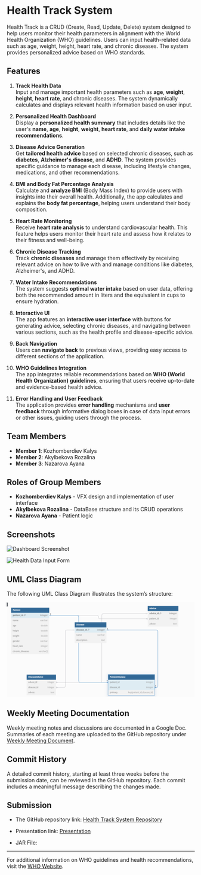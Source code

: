 # Health Track System

Health Track is a CRUD (Create, Read, Update, Delete) system designed to help users monitor their health parameters in alignment with the World Health Organization (WHO) guidelines. Users can input health-related data such as age, weight, height, heart rate, and chronic diseases. The system provides personalized advice based on WHO standards.

## Features
1. **Track Health Data**  
   Input and manage important health parameters such as **age**, **weight**, **height**, **heart rate**, and chronic diseases. The system dynamically calculates and displays relevant health information based on user input.

2. **Personalized Health Dashboard**  
   Display a **personalized health summary** that includes details like the user's **name**, **age**, **height**, **weight**, **heart rate**, and **daily water intake recommendations**.

3. **Disease Advice Generation**  
   Get **tailored health advice** based on selected chronic diseases, such as **diabetes**, **Alzheimer's disease**, and **ADHD**. The system provides specific guidance to manage each disease, including lifestyle changes, medications, and other recommendations.

4. **BMI and Body Fat Percentage Analysis**  
   Calculate and **analyze BMI** (Body Mass Index) to provide users with insights into their overall health. Additionally, the app calculates and explains the **body fat percentage**, helping users understand their body composition.

5. **Heart Rate Monitoring**  
   Receive **heart rate analysis** to understand cardiovascular health. This feature helps users monitor their heart rate and assess how it relates to their fitness and well-being.

6. **Chronic Disease Tracking**  
   Track **chronic diseases** and manage them effectively by receiving relevant advice on how to live with and manage conditions like diabetes, Alzheimer's, and ADHD.

7. **Water Intake Recommendations**  
   The system suggests **optimal water intake** based on user data, offering both the recommended amount in liters and the equivalent in cups to ensure hydration.

8. **Interactive UI**  
   The app features an **interactive user interface** with buttons for generating advice, selecting chronic diseases, and navigating between various sections, such as the health profile and disease-specific advice.

9. **Back Navigation**  
    Users can **navigate back** to previous views, providing easy access to different sections of the application.

10. **WHO Guidelines Integration**  
    The app integrates reliable recommendations based on **WHO (World Health Organization) guidelines**, ensuring that users receive up-to-date and evidence-based health advice.

11. **Error Handling and User Feedback**  
    The application provides **error handling** mechanisms and **user feedback** through informative dialog boxes in case of data input errors or other issues, guiding users through the process.


## Team Members
- **Member 1**: Kozhomberdiev Kalys 
- **Member 2**: Akylbekova Rozalina
- **Member 3**: Nazarova Ayana


## Roles of Group Members
- **Kozhomberdiev Kalys** - VFX design and implementation of user interface
- **Akylbekova Rozalina** - DataBase structure and its CRUD operations
- **Nazarova Ayana** - Patient logic

## Screenshots
![Dashboard Screenshot](https://github.com/user-attachments/assets/ec9a256b-ac01-4a30-a108-cb8fd5b7b0d6)

![Health Data Input Form](https://github.com/user-attachments/assets/80f9d6ab-024f-4002-a6e5-f9521b187c9f)


## UML Class Diagram
The following UML Class Diagram illustrates the system’s structure:

![UML Class Diagram](UML-Diagram.png)

## Weekly Meeting Documentation
Weekly meeting notes and discussions are documented in a Google Doc. Summaries of each meeting are uploaded to the GitHub repository under 
[Weekly Meeting Document](https://docs.google.com/document/d/1_PvYmWlIDevj57fQV20lrFTZC6dWS6nIS1UiOpQGHo4/edit?usp=sharing).

## Commit History
A detailed commit history, starting at least three weeks before the submission date, can be reviewed in the GitHub repository. Each commit includes a meaningful message describing the changes made.

## Submission
- The GitHub repository link:
[Health Track System Repository](https://github.com/rosszzalina/Health-Trackerr)

- Presentation link:
[Presentation](https://www.canva.com/design/DAGZwDL7ywI/torTlD1cskQYJF0zGky_LQ/view?utm_content=DAGZwDL7ywI&utm_campaign=designshare&utm_medium=link2&utm_source=uniquelinks&utlId=h39e5718896)

- JAR File:


---

For additional information on WHO guidelines and health recommendations, visit the [WHO Website](https://www.who.int).
